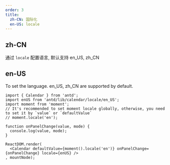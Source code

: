 ```yaml
---
order: 3
title:
  zh-CN: 国际化
  en-US: locale
---
```


## zh-CN

通过 `locale` 配置语言, 默认支持 en_US, zh_CN

## en-US

To set the language. en_US, zh_CN are supported by default.

````__react
import { Calendar } from 'antd';
import enUS from 'antd/lib/calendar/locale/en_US';
import moment from 'moment';
// It's recommended to set moment locale globally, otherwise, you need to set it by `value` or `defaultValue`
// moment.locale('en');

function onPanelChange(value, mode) {
  console.log(value, mode);
}

ReactDOM.render(
  <Calendar defaultValue={moment().locale('en')} onPanelChange={onPanelChange} locale={enUS} />
, mountNode);
````
